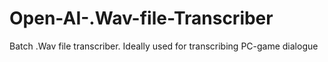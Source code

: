 # Open-AI-.Wav-file-Transcriber
Batch .Wav file transcriber. Ideally used for transcribing PC-game dialogue
